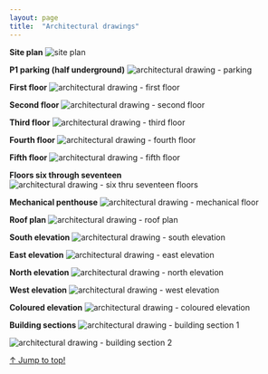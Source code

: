 ```yaml
---
layout: page
title:  "Architectural drawings"
---
```

<a name="top"></a>

**Site plan**
<img src="/assets/img/architectural-drawings/site-plan.png" style="max-width:100%;height:auto;" alt="site plan">

**P1 parking (half underground)**
<img src="/assets/img/architectural-drawings/p1-parking.png" style="max-width:100%;height:auto;" alt="architectural drawing - parking">

**First floor**
<img src="/assets/img/architectural-drawings/first-floor.png" style="max-width:100%;height:auto;" alt="architectural drawing - first floor">

**Second floor**
<img src="/assets/img/architectural-drawings/second-floor.png" style="max-width:100%;height:auto;" alt="architectural drawing - second floor">

**Third floor**
<img src="/assets/img/architectural-drawings/third-floor.png" style="max-width:100%;height:auto;" alt="architectural drawing - third floor">

**Fourth floor**
<img src="/assets/img/architectural-drawings/fourth-floor.png" style="max-width:100%;height:auto;" alt="architectural drawing - fourth floor">

**Fifth floor**
<img src="/assets/img/architectural-drawings/fifth-floor.png" style="max-width:100%;height:auto;" alt="architectural drawing - fifth floor">

**Floors six through seventeen**
<img src="/assets/img/architectural-drawings/six-thru-seventeen-floors.png" style="max-width:100%;height:auto;" alt="architectural drawing - six thru seventeen floors">

**Mechanical penthouse**
<img src="/assets/img/architectural-drawings/mech-ph.png" style="max-width:100%;height:auto;" alt="architectural drawing - mechanical floor">

**Roof plan**
<img src="/assets/img/architectural-drawings/roof.png" style="max-width:100%;height:auto;" alt="architectural drawing - roof plan">

**South elevation**
<img src="/assets/img/architectural-drawings/south-elevation.png" style="max-width:100%;height:auto;" alt="architectural drawing - south elevation">

**East elevation**
<img src="/assets/img/architectural-drawings/east-elevation.png" style="max-width:100%;height:auto;" alt="architectural drawing - east elevation">

**North elevation**
<img src="/assets/img/architectural-drawings/north-elevation.png" style="max-width:100%;height:auto;" alt="architectural drawing - north elevation">

**West elevation**
<img src="/assets/img/architectural-drawings/west-elevation.png" style="max-width:100%;height:auto;" alt="architectural drawing - west elevation">

**Coloured elevation**
<img src="/assets/img/architectural-drawings/coloured-elevation.png" style="max-width:100%;height:auto;" alt="architectural drawing - coloured elevation">

**Building sections**
<img src="/assets/img/architectural-drawings/building-section-1.png" style="max-width:100%;height:auto;" alt="architectural drawing - building section 1">

<img src="/assets/img/architectural-drawings/building-section-2.png" style="max-width:100%;height:auto;" alt="architectural drawing - building section 2">

<a class="top-link hide" href="#top">↑ Jump to top!</a>